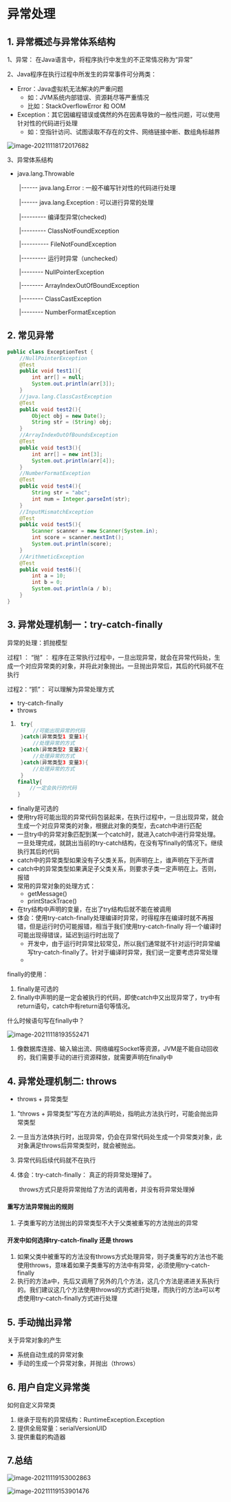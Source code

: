 # 异常处理



## 1. 异常概述与异常体系结构

1、异常： 在Java语言中，将程序执行中发生的不正常情况称为“异常”

2、Java程序在执行过程中所发生的异常事件可分两类：

- Error：Java虚拟机无法解决的严重问题
  - 如：JVM系统内部错误、资源耗尽等严重情况
  - 比如：StackOverflowError 和 OOM
- Exception：其它因编程错误或偶然的外在因素导致的一般性问题，可以使用针对性的代码进行处理
  - 如：空指针访问、试图读取不存在的文件、网络链接中断、数组角标越界



![image-20211118172017682](images/image-20211118172017682.png)

3、异常体系结构

- java.lang.Throwable

  ​            |------ java.lang.Error : 一般不编写针对性的代码进行处理

  ​            |------ java.lang.Exception : 可以进行异常的处理

  ​                                    |--------- 编译型异常(checked)

  ​                                                                |--------- ClassNotFoundException

  ​                                                                |---------- FileNotFoundException

  ​                                    |--------- 运行时异常（unchecked）

  ​                                                                  |-------- NullPointerException

  ​                                                                  |-------- ArrayIndexOutOfBoundException

  ​                                                                  |-------- ClassCastException

  ​                                                                  |-------- NumberFormatException



## 2. 常见异常

```java
public class ExceptionTest {
    //NullPointerException
    @Test
    public void test1(){
        int arr[] = null;
        System.out.println(arr[3]);
    }
    //java.lang.ClassCastException
    @Test
    public void test2(){
        Object obj = new Date();
        String str = (String) obj;
    }
    //ArrayIndexOutOfBoundsException
    @Test
    public void test3(){
        int arr[] = new int[3];
        System.out.println(arr[4]);
    }
    //NumberFormatException
    @Test
    public void test4(){
        String str = "abc";
        int num = Integer.parseInt(str);
    }
    //InputMismatchException
    @Test
    public void test5(){
        Scanner scanner = new Scanner(System.in);
        int score = scanner.nextInt();
        System.out.println(score);
    }
    //ArithmeticException
    @Test
    public void test6(){
        int a = 10;
        int b = 0;
        System.out.println(a / b);
    }
}
```





## 3. 异常处理机制一：try-catch-finally

异常的处理：抓抛模型



过程1 ： “抛” ： 程序在正常执行过程中，一旦出现异常，就会在异常代码处，生成一个对应异常类的对象，并将此对象抛出。一旦抛出异常后，其后的代码就不在执行



过程2：“抓”： 可以理解为异常处理方式

- try-catch-finally
- throws



1. ```java
    try{
        //可能出现异常的代码
    }catch(异常类型1 变量1){
        //处理异常的方式
    }catch(异常类型2 变量2){
        //处理异常的方式
    }catch(异常类型3 变量3){
        //处理异常的方式
    }
   finally{
       //一定会执行的代码
   }
   ```

- finally是可选的
- 使用try将可能出现的异常代码包装起来，在执行过程中，一旦出现异常，就会生成一个对应异常类的对象，根据此对象的类型，去catch中进行匹配
- 一旦try中的异常对象匹配到某一个catch时，就进入catch中进行异常处理。一旦处理完成，就跳出当前的try-catch结构，在没有写finally的情况下。继续执行其后的代码
- catch中的异常类型如果没有子父类关系，则声明在上，谁声明在下无所谓
- catch中的异常类型如果满足子父类关系，则要求子类一定声明在上。否则，报错
- 常用的异常对象的处理方式：
  - getMessage()
  - printStackTrace()
- 在try结构中声明的变量，在出了try结构后就不能在被调用
- 体会：使用try-catch-finally处理编译时异常，时得程序在编译时就不再报错，但是运行时仍可能报错，相当于我们使用try-catch-finally 将一个编译时可能出现得错误，延迟到运行时出现了
  - 开发中，由于运行时异常比较常见，所以我们通常就不针对运行时异常编写try-catch-finally了。针对于编译时异常，我们说一定要考虑异常处理
  - 



finally的使用：

1. finally是可选的
2. finally中声明的是一定会被执行的代码，即使catch中又出现异常了，try中有return语句，catch中有return语句等情况。



什么时候语句写在finally中？

![image-20211118193552471](images/image-20211118193552471.png)

1. 像数据库连接、输入输出流、网络编程Socket等资源，JVM是不能自动回收的，我们需要手动的进行资源释放，就需要声明在finally中



## 4. 异常处理机制二: throws

- throws + 异常类型

1. "throws + 异常类型"写在方法的声明处，指明此方法执行时，可能会抛出异常类型

2. 一旦当方法体执行时，出现异常，仍会在异常代码处生成一个异常类对象，此对象满足throws后异常类型时，就会被抛出。

3. 异常代码后续代码就不在执行

4. 体会：try-catch-finally： 真正的将异常处理掉了。

   ​            throws方式只是将异常抛给了方法的调用者，并没有将异常处理掉



#### 重写方法异常抛出的规则

1. 子类重写的方法抛出的异常类型不大于父类被重写的方法抛出的异常



#### 开发中如何选择try-catch-finally 还是 throws

1. 如果父类中被重写的方法没有throws方式处理异常，则子类重写的方法也不能使用throws，意味着如果子类重写的方法中有异常，必须使用try-catch-finally
2. 执行的方法a中，先后又调用了另外的几个方法，这几个方法是递进关系执行的。我们建议这几个方法使用throws的方式进行处理，而执行的方法a可以考虑使用try-catch-finally方式进行处理



## 5. 手动抛出异常

关于异常对象的产生

- 系统自动生成的异常对象
- 手动的生成一个异常对象，并抛出（throws）





## 6. 用户自定义异常类

如何自定义异常类

1. 继承于现有的异常结构：RuntimeException.Exception
2. 提供全局常量：serialVersionUID
3. 提供重载的构造器



## 7.总结

![image-20211119153002863](images/image-20211119153002863.png)

![image-20211119153901476](images/image-20211119153901476.png)
